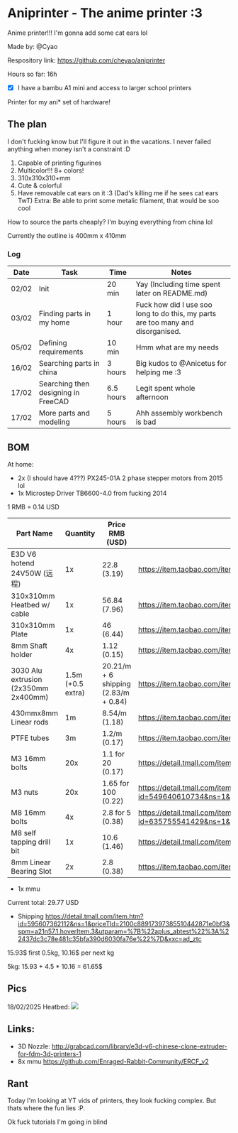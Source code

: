 # Aniprinter - The anime printer :3

Anime printer!!! I'm gonna add some cat ears lol

Made by: @Cyao

Respository link: https://github.com/cheyao/aniprinter

Hours so far: 16h

- [x] I have a bambu A1 mini and access to larger school printers

Printer for my ani* set of hardware!

## The plan

I don't fucking know but I'll figure it out in the vacations. I never failed anything when money isn't a constraint :D

1. Capable of printing figurines
2. Multicolor!!! 8+ colors!
3. 310x310x310+mm
4. Cute & colorful
5. Have removable cat ears on it :3 (Dad's killing me if he sees cat ears TwT)
Extra: Be able to print some metalic filament, that would be soo cool

How to source the parts cheaply? I'm buying everything from china lol

Currently the outline is 400mm x 410mm

### Log

| Date  | Task                     | Time      | Notes                                                                           |
| ----- | ------------------------ | --------- | ------------------------------------------------------------------------------- |
| 02/02 | Init                     | 20 min    | Yay (Including time spent later on README.md)                                   |
| 03/02 | Finding parts in my home | 1 hour    | Fuck how did I use soo long to do this, my parts are too many and disorganised. |
| 05/02 | Defining requirements    | 10 min    | Hmm what are my needs                                                           |
| 16/02 | Searching parts in china | 3 hours   | Big kudos to @Anicetus for helping me :3                                        |
| 17/02 | Searching then designing in FreeCAD  | 6.5 hours | Legit spent whole afternoon |
| 17/02 | More parts and modeling              | 5 hours | Ahh assembly workbench is bad |

## BOM

At home:
- 2x (I should have 4???) PX245-01A 2 phase stepper motors from 2015 lol
- 1x Microstep Driver TB6600-4.0 from fucking 2014

1 RMB = 0.14 USD

| Part Name | Quantity | Price RMB (USD) | Link |
| --------- | -------- | --------------- | ---- |
| E3D V6 hotend 24V50W (远程)      | 1x    | 22.8 (3.19)  | https://item.taobao.com/item.htm?abbucket=11&id=695145988184&ns=1&priceTId=2100c82717397368248025070e0bef&skuId=4971593768755&spm=a21n57.1.hoverItem.2&xxc=taobaoSearch |
| 310x310mm Heatbed w/ cable       | 1x    | 56.84 (7.96) | https://item.taobao.com/item.htm?abbucket=1&id=640200686112&ns=1&priceTId=2100c88517397981806302575e0bf8&skuId=5297253604557&spm=a21n57.1.item.46.aeba4b7a0sKoKk&xxc=taobaoSearch |
| 310x310mm Plate                  | 1x    | 46 (6.44)    | https://item.taobao.com/item.htm?abbucket=1&id=623211529831&ns=1&priceTId=2100c88517397981806302575e0bf8&skuId=4946961158429&spm=a21n57.1.item.7.aeba4b7a0sKoKk&xxc=taobaoSearch |
| 8mm Shaft holder                 | 4x    | 1.12 (0.15)  | https://item.taobao.com/item.htm?abbucket=1&id=680885766109&ns=1&priceTId=2100c84717398211374122672e0c17&skuId=5450150654782&spm=a21n57.1.item.54.3ba4523cwp58Jk&xxc=taobaoSearch |
| 3030 Alu extrusion (2x350mm 2x400mm)  | 1.5m (+0.5 extra) | 20.21/m + 6 shipping (2.83/m + 0.84) | https://item.taobao.com/item.htm?from=cart&id=709479736047&skuId=5269977399802&spm=a1z0d.6639537%2F202410.item.d709479736047.57477484isYLca |
| 430mmx8mm Linear rods            | 1m    | 8.54/m (1.18)| https://item.taobao.com/item.htm?abbucket=1&id=566593938616&ns=1&priceTId=2100c84717398170453376226e0c1d&skuId=5218432791271&spm=a21n57.1.item.50.1104523cmd8U8d&xxc=taobaoSearch |
| PTFE tubes                       | 3m    | 1.2/m (0.17) | https://item.taobao.com/item.htm?abbucket=1&id=815502974789&ns=1&priceTId=2100c88a17398219804387041e0932&skuId=5514534761577&spm=a21n57.1.hoverItem.4&xxc=taobaoSearch
| M3 16mm bolts                    | 20x   | 1.1 for 20 (0.17) | https://detail.tmall.com/item.htm?abbucket=16&id=729847299973&rn=dc1b51c7fe76c31b32c97eadb36cf85a&scene=taobao_shop&skuId=5059228621742&spm=a312a.7700824.w5003-25220709902.4.6cf06b74iXZ2vc |
| M3 nuts                          | 20x   | 1.65 for 100 (0.22)| https://detail.tmall.com/item.htm?id=549640610734&ns=1&priceTId=2100c89517398269510271405e0be3&skuId=5271411287015&spm=a21n57.1.item.1.7b0b523c7kkuRE&utparam=%7B%22aplus_abtest%22%3A%229dfe0dbc67b65db4274464098960304b%22%7D&xxc=ad_ztc |
| M8 16mm bolts                    | 4x    | 2.8 for 5 (0.38) | https://detail.tmall.com/item.htm?id=635755541429&ns=1&priceTId=2100c82117398691587704143e0946&skuId=4555949761473&spm=a21n57.1.item.1.5d32523c33aMOn&utparam=%7B%22aplus_abtest%22%3A%2273bf6791a02e0efe1bff358ad3bd3b74%22%7D&xxc=ad_ztc |
| M8 self tapping drill bit        | 1x    | 10.6 (1.46) | https://detail.tmall.com/item.htm?_u=ie0hn178e3&id=723065054403&skuId=5028243945235&spm=a1z09.2.0.0.6c7a2e8ddWzYcF |
| 8mm Linear Bearing Slot          | 2x    | 2.8 (0.38) | https://item.taobao.com/item.htm?abbucket=1&id=560816782190&ns=1&priceTId=2100cffc17398839466045780e0960&skuId=5739999414554&spm=a21n57.1.item.3.6376523cQQFaVi&xxc=taobaoSearch |

- 1x mmu

Current total: 29.77 USD

- Shipping https://detail.tmall.com/item.htm?id=595607362112&ns=1&priceTId=2100c88917397385510442871e0bf3&spm=a21n57.1.hoverItem.3&utparam=%7B%22aplus_abtest%22%3A%22437dc3c78e481c35bfa390d6030fa76e%22%7D&xxc=ad_ztc

15.93$ first 0.5kg, 10.16$ per next kg

5kg: 15.93 + 4.5 * 10.16 = 61.65$

## Pics
18/02/2025 Heatbed: ![](https://cdn.hack.pet/slackcdn/11dc794417b947579c270e11f176daff.png)

## Links:
- 3D Nozzle: http://grabcad.com/library/e3d-v6-chinese-clone-extruder-for-fdm-3d-printers-1
- 8x mmu https://github.com/Enraged-Rabbit-Community/ERCF_v2

## Rant
Today I'm looking at YT vids of printers, they look fucking complex. But thats where the fun lies :P.

Ok fuck tutorials I'm going in blind
